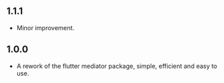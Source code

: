 ## 1.1.1

- Minor improvement.


## 1.0.0

- A rework of the flutter mediator package, simple, efficient and easy to use.
